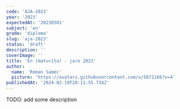 ```yaml
---
code: 'AJA-2023'
year: '2023'
expectedAt: '20230501'
subject: 'en'
grade: 'diploma'
slug: 'aja-2023'
status: 'draft'
description: ''
coverImage: ''
title: 'En (maturita) - jaro 2023'
author:
  name: 'Roman Samec'
  picture: 'https://avatars.githubusercontent.com/u/5671166?v=4'
publishedAt: '2024-02-19T20:11:55.734Z'
---
```


TODO: add some description